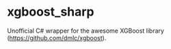 # xgboost_sharp
Unofficial C# wrapper for the awesome XGBoost library (https://github.com/dmlc/xgboost).
